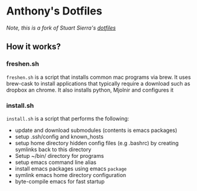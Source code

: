 # Anthony's Dotfiles

_Note, this is a fork of Stuart Sierra's [dotfiles](https://github.com/stuartsierra/dotfiles)_

## How it works?

### freshen.sh

`freshen.sh` is a script that installs common mac programs via brew.
It uses brew-cask to install applications that typically require a
download such as dropbox an chrome. It also installs python, Mjolnir
and configures it

### install.sh

`install.sh` is a script that performs the following:
- update and download submodules (contents is emacs packages)
- setup .ssh/config and known_hosts
- setup home directory hidden config files (e.g .bashrc) by creating
  symlinks back to this directory
- Setup ~/bin/ directory for programs
- setup emacs command line alias
- install emacs packages using emacs `package`
- symlink emacs home directory configuration
- byte-compile emacs for fast startup
